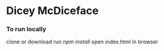 # Dicey McDiceface

### To run locally
clone or download
run *npm install*
open index.html in browser
